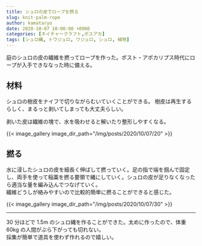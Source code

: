 ```yaml
---
title: シュロの皮でロープを撚る
slug: knit-palm-rope
author: kamataryo
date: 2020-10-07 10:00:00 +0900
categories: [ネイチャークラフト,ポスアカ]
tags: [シュロ縄, トウジュロ, ワジュロ, シュロ, 植物]
---
```


庭のシュロの皮の繊維を撚ってロープを作った。ポスト・アポカリプス時代にロープが入手できななった時に備える。

## 材料

シュロの樹皮をナイフで切りながらむいていくことができる。
樹皮は再生するらしく、まるっと剥いてしまっても大丈夫らしい。

剥いた皮は繊維の塊で、水を吸わせると解いたり整形しやすくなる。

{{< image_gallery image_dir_path="/img/posts/2020/10/07/20" >}}

## 撚る

水に浸したシュロの皮を細長く伸ばして撚っていく。足の指で端を掴んで固定し、両手を使って稲藁を撚る要領で縄にしていく。シュロの皮が足りなくなったら適当な量を編み込んでつなげていく。  
繊維どうしが絡みやすいので比較的簡単に撚ることができると感じた。

{{< image_gallery image_dir_path="/img/posts/2020/10/07/30" >}}

---

30 分ほどで 1.5m のシュロ縄を作ることができた。太めに作ったので、体重 60kg の人間がぶら下がっても切れない。  
採集が簡単で道具を使わず作れるので嬉しい。
